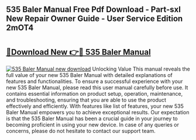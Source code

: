 ## 535 Baler Manual Free Pdf Download - Part-sxI New Repair Owner Guide - User Service Edition 2mOT4

# <h2><a href="http://bc68525.oget.top/?id=535+Baler+Manual">🔗Download New 👉🔴 535 Baler Manual</a></h2>

[![535 Baler Manual new download](https://i.imgur.com/5g1atiW.png)](http://bc68525.oget.top/?id=535+Baler+Manual)
Unlocking Value This manual reveals the full value of your new 535 Baler Manual with detailed explanations of features and functionalities. To ensure a successful experience with your new 535 Baler Manual, please read this user manual carefully before use. It contains essential information on product setup, operation, maintenance, and troubleshooting, ensuring that you are able to use the product effectively and efficiently. With features like list of features, your new 535 Baler Manual empowers you to achieve exceptional results. Our expectation is that the 535 Baler Manual has been a crucial guide in your journey to becoming proficient in using your new device. In case of any queries or concerns, please do not hesitate to contact our support team.

